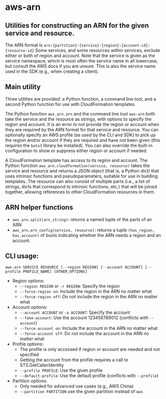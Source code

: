# aws-arn
## Utilities for constructing an ARN for the given service and resource.

The ARN format is `arn:{partition}:{service}:{region}:{account-id}:{resource-id}`
Some services, and some resources within services, exclude either or both of
region and account. Note that the service is given as the service namespace, 
which is most often the service name in all lowercase, but consult the AWS docs
if you are unsure. This is also the service name used in the SDK (e.g., when
creating a client).

## Main utility

Three utilities are provided: a Python function, a command line tool, and a
second Python function for use with CloudFormation templates.

The Python function `aws_arn.arn` and the command line tool `aws-arn` both
take the service and the resource as strings, with options to specify the
region and account. It is an error to not provide the region or account when
they are required by the ARN format for that service and resource. You can
optionally specify an AWS profile (as used by the CLI and SDK) to pick up the
region and/or account if they are required and have not been given (this
requires the `boto3` library be installed). You can also override the built-in
configuration to show or suppress either region or account if needed.

A CloudFormation template has access to its region and account. The Python
function `aws_arn.cloudformation(service, resource)` takes the service and 
resource and returns a JSON object (that is, a Python dict) that uses intrinsic
functions and pseudoparameters, suitable for use in building templates. The 
resource can also consist of multiple parts (i.e., a list of strings, dicts that 
correspond to intrinsic functions, etc.) that will be joined together, allowing
references to other CloudFormation resources in them.

## ARN helper functions

* `aws_arn.split(arn_string)`: returns a named tuple of the parts of an ARN
* `aws_arn.arn_config(service, resource)`: returns a tuple `(has_region, has_account)` of bools indicating whether the ARN needs a region and an account.

## CLI usage:
    aws-arn SERVICE RESOURCE [--region REGION] [--account ACCOUNT] [--profile PROFILE_NAME] [OTHER_OPTIONS]

* Region options:
    * `--region REGION` or `-r REGION`: Specify the region
    * `--force-region on`: Include the region in the ARN no matter what
    * `--force-region off`: Do not include the region in the ARN no matter what
* Account options:
    * `--account ACCOUNT` or `-a ACCOUNT`: Specify the account
    * `--fake-account`: Use the account 123456789012 (conflicts with `--account`)
    * `--force-account on`: Include the account in the ARN no matter what
    * `--force-account off`: Do not include the account in the ARN no matter what
* Profile options:
    * The profile is only accessed if region or account are needed and not specified
    * Getting the account from the profile requires a call to STS.GetCallerIdentity
    * `--profile PROFILE`: Use the given profile
    * `--default-profile`: Use the default profile (conflicts with `--profile`)
* Partition options:
    * Only needed for advanced use cases (e.g., AWS China)
    * `--partition PARTITION` use the given partition instead of `aws`
